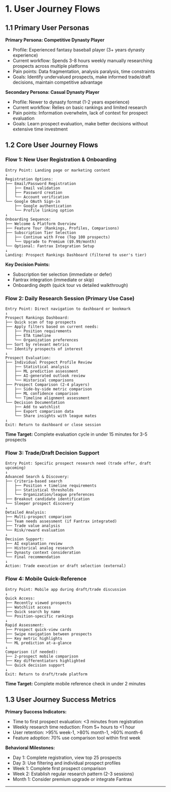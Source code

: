 # 1. User Journey Flows

## 1.1 Primary User Personas

**Primary Persona: Competitive Dynasty Player**
- Profile: Experienced fantasy baseball player (3+ years dynasty experience)
- Current workflow: Spends 3-8 hours weekly manually researching prospects across multiple platforms
- Pain points: Data fragmentation, analysis paralysis, time constraints
- Goals: Identify undervalued prospects, make informed trade/draft decisions, maintain competitive advantage

**Secondary Persona: Casual Dynasty Player**
- Profile: Newer to dynasty format (1-2 years experience)
- Current workflow: Relies on basic rankings and limited research
- Pain points: Information overwhelm, lack of context for prospect evaluation
- Goals: Learn prospect evaluation, make better decisions without extensive time investment

## 1.2 Core User Journey Flows

### Flow 1: New User Registration & Onboarding
```
Entry Point: Landing page or marketing content
↓
Registration Options:
├── Email/Password Registration
│   ├── Email validation
│   ├── Password creation
│   └── Account verification
└── Google OAuth Sign-in
    ├── Google authentication
    └── Profile linking option
↓
Onboarding Sequence:
├── Welcome & Platform Overview
├── Feature Tour (Rankings, Profiles, Comparisons)
├── Subscription Tier Selection
│   ├── Continue with Free (Top 100 prospects)
│   └── Upgrade to Premium ($9.99/month)
└── Optional: Fantrax Integration Setup
↓
Landing: Prospect Rankings Dashboard (filtered to user's tier)
```

**Key Decision Points:**
- Subscription tier selection (immediate or defer)
- Fantrax integration (immediate or skip)
- Onboarding depth (quick tour vs detailed walkthrough)

### Flow 2: Daily Research Session (Primary Use Case)
```
Entry Point: Direct navigation to dashboard or bookmark
↓
Prospect Rankings Dashboard:
├── Quick scan of top prospects
├── Apply filters based on current needs:
│   ├── Position requirements
│   ├── ETA timeline
│   └── Organization preferences
├── Sort by relevant metrics
└── Identify prospects of interest
↓
Prospect Evaluation:
├── Individual Prospect Profile Review
│   ├── Statistical analysis
│   ├── ML prediction assessment
│   ├── AI-generated outlook review
│   └── Historical comparisons
├── Prospect Comparison (2-4 players)
│   ├── Side-by-side metric comparison
│   ├── ML confidence comparison
│   └── Timeline alignment assessment
└── Decision Documentation
    ├── Add to watchlist
    ├── Export comparison data
    └── Share insights with league mates
↓
Exit: Return to dashboard or close session
```

**Time Target:** Complete evaluation cycle in under 15 minutes for 3-5 prospects

### Flow 3: Trade/Draft Decision Support
```
Entry Point: Specific prospect research need (trade offer, draft upcoming)
↓
Advanced Search & Discovery:
├── Criteria-based search
│   ├── Position + timeline requirements
│   ├── Statistical thresholds
│   └── Organization/league preferences
├── Breakout candidate identification
└── Sleeper prospect discovery
↓
Detailed Analysis:
├── Multi-prospect comparison
├── Team needs assessment (if Fantrax integrated)
├── Trade value analysis
└── Risk/reward evaluation
↓
Decision Support:
├── AI explanation review
├── Historical analog research
├── Dynasty context consideration
└── Final recommendation
↓
Action: Trade execution or draft selection (external)
```

### Flow 4: Mobile Quick-Reference
```
Entry Point: Mobile app during draft/trade discussion
↓
Quick Access:
├── Recently viewed prospects
├── Watchlist access
├── Quick search by name
└── Position-specific rankings
↓
Rapid Assessment:
├── Prospect quick-view cards
├── Swipe navigation between prospects
├── Key metric highlights
└── ML prediction at-a-glance
↓
Comparison (if needed):
├── 2-prospect mobile comparison
├── Key differentiators highlighted
└── Quick decision support
↓
Exit: Return to draft/trade platform
```

**Time Target:** Complete mobile reference check in under 2 minutes

## 1.3 User Journey Success Metrics

**Primary Success Indicators:**
- Time to first prospect evaluation: <3 minutes from registration
- Weekly research time reduction: From 5+ hours to <1 hour
- User retention: >95% week-1, >80% month-1, >60% month-6
- Feature adoption: 70% use comparison tool within first week

**Behavioral Milestones:**
- Day 1: Complete registration, view top 25 prospects
- Day 3: Use filtering and individual prospect profiles
- Week 1: Complete first prospect comparison
- Week 2: Establish regular research pattern (2-3 sessions)
- Month 1: Consider premium upgrade or integrate Fantrax

---
